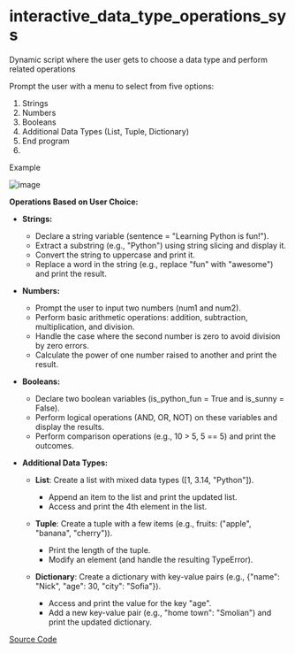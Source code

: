 # interactive_data_type_operations_sys
Dynamic script where the user gets to choose a data type and perform related operations

Prompt the user with a menu to select from five options:

1. Strings
2. Numbers
3. Booleans
4. Additional Data Types (List, Tuple, Dictionary)
5. End program
6. 
Example

![image](https://github.com/user-attachments/assets/64b03367-93f9-41f3-acc8-e0957579f9db)

**Operations Based on User Choice:**

- **Strings:**

   - Declare a string variable (sentence = "Learning Python is fun!").
   - Extract a substring (e.g., "Python") using string slicing and display it.
   - Convert the string to uppercase and print it.
   - Replace a word in the string (e.g., replace "fun" with "awesome") and print the result.

- **Numbers:**

   - Prompt the user to input two numbers (num1 and num2).
   - Perform basic arithmetic operations: addition, subtraction, multiplication, and division.
   - Handle the case where the second number is zero to avoid division by zero errors.
   - Calculate the power of one number raised to another and print the result.

- **Booleans:**

   - Declare two boolean variables (is_python_fun = True and is_sunny = False).
   - Perform logical operations (AND, OR, NOT) on these variables and display the results.
   - Perform comparison operations (e.g., 10 > 5, 5 == 5) and print the outcomes.

- **Additional Data Types:**

   - **List**: Create a list with mixed data types ([1, 3.14, "Python"]).
      - Append an item to the list and print the updated list.
      - Access and print the 4th element in the list.
        
   - **Tuple**: Create a tuple with a few items (e.g., fruits: ("apple", "banana", "cherry")).
      - Print the length of the tuple.
      - Modify an element (and handle the resulting TypeError).
  
   - **Dictionary**: Create a dictionary with key-value pairs (e.g., {"name": "Nick", "age": 30, "city": "Sofia"}).
      - Access and print the value for the key "age".
      - Add a new key-value pair (e.g., "home town": "Smolian") and print the updated dictionary.

[Source Code](rock_paper_scissors.py)

